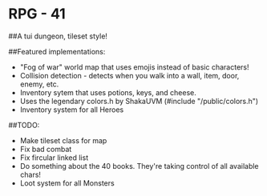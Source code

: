 # RPG - 41

##A tui dungeon, tileset style!

##Featured implementations:
- "Fog of war" world map that uses emojis instead of basic characters!
- Collision detection - detects when you walk into a wall, item, door, enemy, etc.
- Inventory sytem that uses potions, keys, and cheese.
- Uses the legendary colors.h by ShakaUVM (#include "/public/colors.h")
- Inventory system for all Heroes

##TODO:
- Make tileset class for map
- Fix bad combat
- Fix fircular linked list 
- Do something about the 40 books. They're taking control of all available chars!
- Loot system for all Monsters

